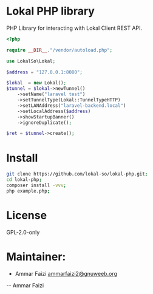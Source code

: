 # Lokal PHP library

PHP Library for interacting with Lokal Client REST API.

```php
<?php

require __DIR__."/vendor/autoload.php";

use LokalSo\Lokal;

$address = "127.0.0.1:8080";

$lokal  = new Lokal();
$tunnel = $lokal->newTunnel()
	->setName("laravel test")
	->setTunnelType(Lokal::TunnelTypeHTTP)
	->setLANAddress("laravel-backend.local")
	->setLocalAddress($address)
	->showStartupBanner()
	->ignoreDuplicate();

$ret = $tunnel->create();
```

# Install

```sh
git clone https://github.com/lokal-so/lokal-php.git;
cd lokal-php;
composer install -vvv;
php example.php;
```

# License

GPL-2.0-only

# Maintainer:

- Ammar Faizi <ammarfaizi2@gnuweeb.org>

-- 
Ammar Faizi
